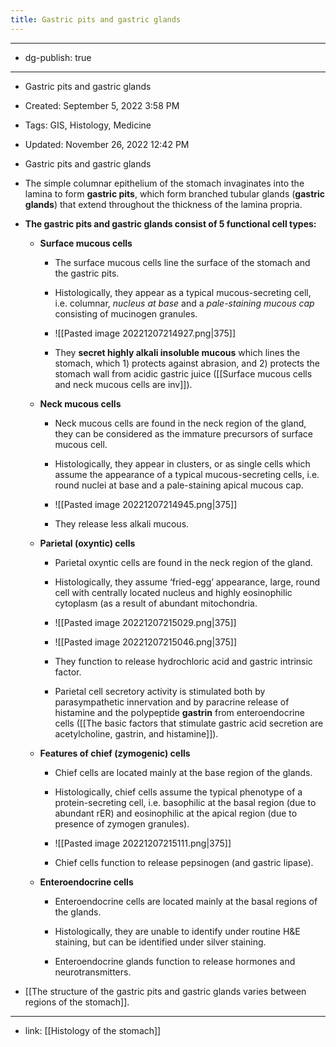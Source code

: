 ```yaml
---
title: Gastric pits and gastric glands
---
```


- --

- dg-publish: true

- --

- Gastric pits and gastric glands

- Created: September 5, 2022 3:58 PM

- Tags: GIS, Histology, Medicine

- Updated: November 26, 2022 12:42 PM

- Gastric pits and gastric glands

- The simple columnar epithelium of the stomach invaginates into the lamina to form **gastric pits**, which form branched tubular glands (**gastric glands**) that extend throughout the thickness of the lamina propria.

- **The gastric pits and gastric glands consist of 5 functional cell types:**
	 - **Surface mucous cells**
		 - The surface mucous cells line the surface of the stomach and the gastric pits.

		 - Histologically, they appear as a typical mucous-secreting cell, i.e. columnar, *nucleus at base* and a *pale-staining mucous cap* consisting of mucinogen granules.

		 - ![[Pasted image 20221207214927.png|375]]

		 - They **secret highly alkali insoluble mucous** which lines the stomach, which 1) protects against abrasion, and 2) protects the stomach wall from acidic gastric juice ([[Surface mucous cells and neck mucous cells are inv]]).

	 - **Neck mucous cells**
		 - Neck mucous cells are found in the neck region of the gland, they can be considered as the immature precursors of surface mucous cell.

		 - Histologically, they appear in clusters, or as single cells which assume the appearance of a typical mucous-secreting cells, i.e. round nuclei at base and a pale-staining apical mucous cap.

		 - ![[Pasted image 20221207214945.png|375]]

		 - They release less alkali mucous.

	 - **Parietal (oxyntic) cells**
		 - Parietal oxyntic cells are found in the neck region of the gland.

		 - Histologically, they assume ‘fried-egg’ appearance, large, round cell with centrally located nucleus and highly eosinophilic cytoplasm (as a result of abundant mitochondria.

		 - ![[Pasted image 20221207215029.png|375]]

		 - ![[Pasted image 20221207215046.png|375]]

		 - They function to release hydrochloric acid and gastric intrinsic factor.

		 - Parietal cell secretory activity is stimulated both by parasympathetic innervation and by paracrine release of histamine and the polypeptide **gastrin** from enteroendocrine cells ([[The basic factors that stimulate gastric acid secretion are acetylcholine, gastrin, and histamine]]).

	 - **Features of chief (zymogenic) cells**
		 - Chief cells are located mainly at the base region of the glands.

		 - Histologically, chief cells assume the typical phenotype of a protein-secreting cell, i.e. basophilic at the basal region (due to abundant rER) and eosinophilic at the apical region (due to presence of zymogen granules).

		 - ![[Pasted image 20221207215111.png|375]]

		 - Chief cells function to release pepsinogen (and gastric lipase).

	 - **Enteroendocrine cells**
		 - Enteroendocrine cells are located mainly at the basal regions of the glands.

		 - Histologically, they are unable to identify under routine H&E staining, but can be identified under silver staining.

		 - Enteroendocrine glands function to release hormones and neurotransmitters.

- [[The structure of the gastric pits and gastric glands varies between regions of the stomach]].

- --

- link: [[Histology of the stomach]]
